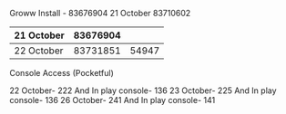 
Groww Install - 83676904 21 October  83710602


| 21 October | 83676904 |       |
| ---------- | -------- | ----- |
| 22 October | 83731851 | 54947 |




Console Access (Pocketful)

22 October- 222 And In play console- 136
23 October- 225 And In play console- 136
26 October- 241 And In play console- 141
